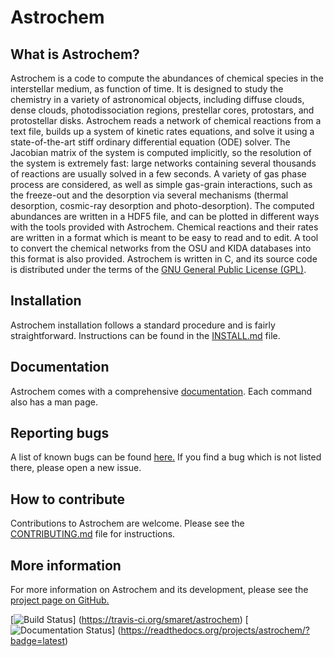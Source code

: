 Astrochem
=========

What is Astrochem?
------------------

Astrochem is a code to compute the abundances of chemical species in
the interstellar medium, as function of time. It is designed to study
the chemistry in a variety of astronomical objects, including diffuse
clouds, dense clouds, photodissociation regions, prestellar cores,
protostars, and protostellar disks. Astrochem reads a network of
chemical reactions from a text file, builds up a system of kinetic
rates equations, and solve it using a state-of-the-art stiff ordinary
differential equation (ODE) solver. The Jacobian matrix of the system
is computed implicitly, so the resolution of the system is extremely
fast: large networks containing several thousands of reactions are
usually solved in a few seconds. A variety of gas phase process are
considered, as well as simple gas-grain interactions, such as the
freeze-out and the desorption via several mechanisms (thermal
desorption, cosmic-ray desorption and photo-desorption). The computed
abundances are written in a HDF5 file, and can be plotted in different
ways with the tools provided with Astrochem. Chemical reactions and
their rates are written in a format which is meant to be easy to read
and to edit. A tool to convert the chemical networks from the OSU and
KIDA databases into this format is also provided. Astrochem is written
in C, and its source code is distributed under the terms of the [GNU
General Public License (GPL)](COPYING.md).

Installation
------------

Astrochem installation follows a standard procedure and is fairly
straightforward. Instructions can be found in the
[INSTALL.md](./INSTALL.md) file.

Documentation
-------------

Astrochem comes with a comprehensive
[documentation](http://astrochem.readthedocs.org/). Each command also
has a man page.

Reporting bugs
--------------

A list of known bugs can be found
[here.](http://github.com/smaret/astrochem/issues?labels=Bug) If you
find a bug which is not listed there, please open a new issue.

How to contribute
-----------------

Contributions to Astrochem are welcome. Please see the
[CONTRIBUTING.md](./CONTRIBUTING.md/) file for instructions.

More information
----------------

For more information on Astrochem and its development, please see the
[project page on GitHub.](http://github.com/smaret/astrochem)

[![Build Status](https://travis-ci.org/smaret/astrochem.svg?branch=master)]
(https://travis-ci.org/smaret/astrochem)
[![Documentation Status](https://readthedocs.org/projects/astrochem/badge/?version=latest)]
(https://readthedocs.org/projects/astrochem/?badge=latest)
